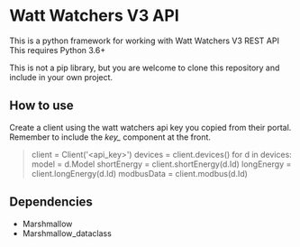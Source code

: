 # Watt Watchers V3 API
This is a python framework for working with Watt Watchers V3 REST API
This requires Python 3.6+

This is not a pip library, but you are welcome to clone this repository and include in your own project.

## How to use
Create a client using the watt watchers api key you copied from their portal. Remember to include the *key_* component at the front.
> client = Client('<api_key>')
> devices = client.devices()
> for d in devices:
>     model = d.Model
>     shortEnergy = client.shortEnergy(d.Id)
>     longEnergy = client.longEnergy(d.Id)
>     modbusData = client.modbus(d.Id)

## Dependencies
* Marshmallow
* Marshmallow_dataclass